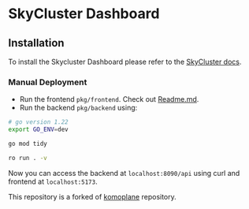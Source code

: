 # SkyCluster Dashboard

## Installation

To install the Skycluster Dashboard please refer to the [SkyCluster docs](https://skycluster.io/).


### Manual Deployment

- Run the frontend `pkg/frontend`. Check out [Readme.md](pkg/frontend/).
- Run the backend `pkg/backend` using:

```bash
# go version 1.22
export GO_ENV=dev

go mod tidy

ro run . -v
```

Now you can access the backend at `localhost:8090/api` using curl and frontend at `localhost:5173`.


This repository is a forked of [komoplane](https://github.com/komodorio/komoplane) repository.